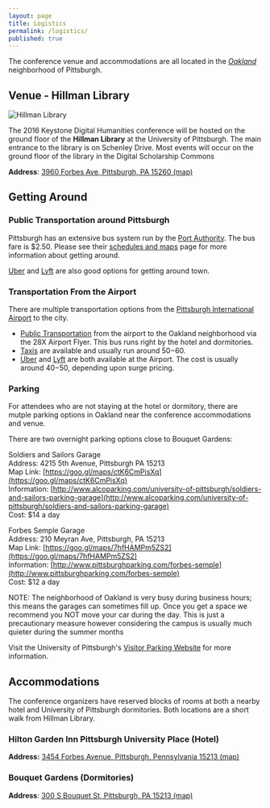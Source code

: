 ```yaml
---
layout: page
title: Logistics
permalink: /logistics/
published: true
---
```



The conference venue and accommodations are all located in the [*Oakland*](https://en.wikipedia.org/wiki/Oakland_(Pittsburgh)) neighborhood of Pittsburgh.

## Venue - Hillman Library

![Hillman Library](http://www.tour.pitt.edu/sites/default/files/styles/galleriffic_slide/public/hillman2.jpg)

The 2016 Keystone Digital Humanities conference will be hosted on the ground floor of the **Hillman Library** at the University of Pittsburgh. The main entrance to the library is on Schenley Drive. Most events will occur on the ground floor of the library in the Digital Scholarship Commons


**Address**: [3960 Forbes Ave, Pittsburgh, PA 15260 (map)](https://www.google.com/maps/place/Hillman+Library/@40.4425566,-79.9563078,17z/data=!3m2!4b1!5s0x8834f228612ae9a3:0x93674d10801f4b7!4m2!3m1!1s0x8834f2288f5072bb:0x6a686f3fc76a4cd1)

## Getting Around

### Public Transportation around Pittsburgh

Pittsburgh has an extensive bus system run by the [Port Authority](http://www.portauthority.org/paac/default.aspx). The bus fare is $2.50. Please see their [schedules and maps](http://www.portauthority.org/paac/SchedulesMaps/TripPlanner.aspx) page for more information about getting around. 

[Uber](http://www.uber.com) and [Lyft](http://www.lyft.com) are also good options for getting around town.

### Transportation From the Airport

There are multiple transportation options from the [Pittsburgh International Airport](http://www.flypittsburgh.com/transportation) to the city.

- [Public Transportation](http://www.flypittsburgh.com/public_transportation) from the airport to the Oakland neighborhood via the 28X Airport Flyer. This bus runs right by the hotel and dormitories.
- [Taxis](http://www.flypittsburgh.com/limousines_taxis_buses) are available and usually run around $50-$60.
- [Uber](https://www.uber.com/) and [Lyft](https://www.lyft.com/) are both available at the Airport. The cost is usually around $40-$50, depending upon surge pricing.

### Parking

For attendees who are not staying at the hotel or dormitory, there are mutple parking options in Oakland near the conference accommodations and venue.

There are two overnight parking options close to Bouquet Gardens:
 
Soldiers and Sailors Garage  
Address: 4215 5th Avenue, Pittsburgh PA 15213  
Map Link: [https://goo.gl/maps/ctK6CmPisXq](https://goo.gl/maps/ctK6CmPisXq)  
Information: [http://www.alcoparking.com/university-of-pittsburgh/soldiers-and-sailors-parking-garage](http://www.alcoparking.com/university-of-pittsburgh/soldiers-and-sailors-parking-garage)  
Cost: $14 a day  
 
 
Forbes Semple Garage  
Address: 210 Meyran Ave, Pittsburgh, PA 15213  
Map Link: [https://goo.gl/maps/7hfHAMPm5ZS2](https://goo.gl/maps/7hfHAMPm5ZS2)  
Information: [http://www.pittsburghparking.com/forbes-semple](http://www.pittsburghparking.com/forbes-semple)  
Cost: $12 a day  
 
NOTE: The neighborhood of Oakland is very busy during business hours; this means the garages can sometimes fill up. Once you get a space we recommend you NOT move your car during the day. This is just a precautionary measure however considering the campus is usually much quieter during the summer months

Visit the University of Pittsburgh's [Visitor Parking Website](http://www.pts.pitt.edu/parking/visitor.html) for more information.







## Accommodations

The conference organizers have reserved blocks of rooms at both a nearby hotel and University of Pittsburgh dormitories. Both locations are a short walk from Hillman Library.

### Hilton Garden Inn Pittsburgh University Place (Hotel)

<!--
We have reserved a block of rooms at the [Hilton Garden Inn Pittsburgh University Place](http://hiltongardeninn.hilton.com/en/gi/hotels/index.jhtml?ctyhocn=PITUCGI) with a special room rate of $149. **This rate expires June 1st.**

The Hilton Garden Inn has a [special reservation page for conference attendees](http://hiltongardeninn.hilton.com/en/gi/groups/personalized/P/PITUCGI-KDH-20160621/index.jhtml).

Alternatively, you may make a reservation via phone (details are below):

- Hotel Name: Hilton Garden Inn Pittsburgh University Place
- Phone Number: 1-412-683-2040
- Group Name: Keystone Digital Humanities Conference
- Group Code: KDH
- Check-in: 21-June-2016
- Check-out: 25-June-2016
-->

**Address:** [3454 Forbes Avenue, Pittsburgh, Pennsylvania 15213 (map)](https://www.google.com/maps/place/Hilton+Garden+Inn+Pittsburgh+University+Place/@40.4394896,-79.9607275,17z/data=!3m1!4b1!4m2!3m1!1s0x8834f180c7629df3:0x29371aa7788f0544)



### Bouquet Gardens (Dormitories)

<!--
To support cost-sensitive participants, we have a number of 4 bedroom apartments available at [Bouquet Gardens](https://www.pc.pitt.edu/housing/halls/bouquet.php). Please review the information below and contact us (info below) if you are interested in staying in the dorms. **Dormitory reservations must be made by June 1st.**

Dormitory apartment costs:

- $32.00 per person/per night for 3 or 4 persons in an apartment
- $56.00 per person/per night for 2 persons in an apartment
- $108.00 per person/per night for 1 person in an apartment

These rooms are available for 4 nights 6/21/2016 - 6/25/2016.

Each apartment consists of 4 single bedrooms, two bathrooms, a living and Kitchen area. Linens and Towels will be provided. Check out time is 1:00 pm.

Parking is not included, but reduced rate passes can be obtained from the Parking and Transportation Department. We will provide further information for participants staying in the dorms.

If you are interested in staying in the dormitory please fill out the form below:

***[CLICK HERE FOR THE Bouquet Gardens REQUEST FORM](https://docs.google.com/forms/d/1zAVv8DuK6K92nr8M93-rNWkR8LM-wOsqBvmqsO2NoKI/viewform)***
-->

**Address**: [300 S Bouquet St, Pittsburgh, PA 15213 (map)](https://www.google.com/maps/place/Bouquet+Gardens/@40.4407467,-79.9561969,18.14z/data=!4m2!3m1!1s0x8834f22828e6cf47:0xf87ad7d708e7458e)



